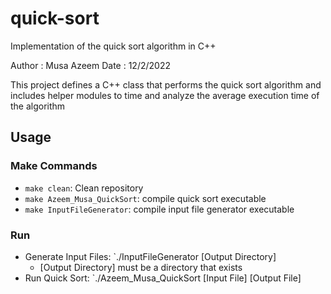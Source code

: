 # quick-sort
Implementation of the quick sort algorithm in C++

Author :     Musa Azeem
Date   :     12/2/2022

This project defines a C++ class that performs the quick sort algorithm and
includes helper modules to time and analyze the average execution time of the
algorithm

## Usage

### Make Commands
- `make clean`:                 Clean repository
- `make Azeem_Musa_QuickSort`:  compile quick sort executable
- `make InputFileGenerator`:    compile input file generator executable

### Run
- Generate Input Files: `./InputFileGenerator [Output Directory]
    - [Output Directory] must be a directory that exists
- Run Quick Sort:       `./Azeem_Musa_QuickSort [Input File] [Output File]